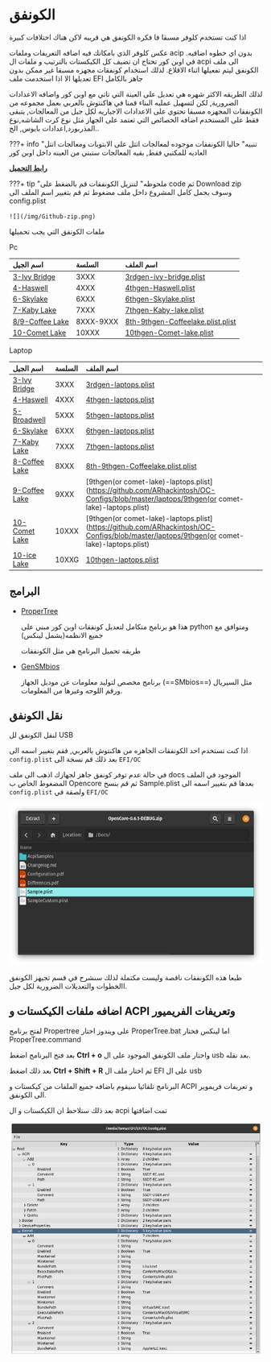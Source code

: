 # الكونفق

اذا كنت تستخدم كلوفر مسبقا فا فكره الكونفق هي قريبه لاكن هناك اختلافات كبيرة

عكس كلوفر الذي بامكانك فيه اضافه التعريفات وملفات acip بدون اي خطوه اضافيه.
في اوبن كور تحتاج ان تضيف كل الكيكستات بالترتيب و ملفات ال acpi الى ملف الكونفق ليتم تفعيلها اثناء الاقلاع.
لذلك استخدام كونفقات مجهزه مسبقا غير ممكن بدون تعديلها الا اذا استخدمت ملف  EFI جاهز بالكامل

لذلك الطريقه الاكثر شهره هي تعديل على العينة التي تاتي مع اوبن كور واضافه الاعدادات الضرورية,
لكن لتسهيل عمليه البناء قمنا في هاكنتوش بالعربي بعمل مجموعه من الكونفقات المجهزه مسبقا تحتوي على الاعدادات الاجباريه لكل جيل من المعالجات, يتبقى فقط على المستخدم اضافه الخصائص التي تعتمد على الجهاز مثل نوع كرت الشاشه,نوع المذربورد,اعدادات بايوس, الخ..

???+ info "تنبيه"
    حاليا الكونفقات موجوده لمعالجات انتل على الابتوبات ومعالجات انتل العاديه للمكتبي فقط, بقيه المعالجات ستبني من العينه داخل اوبن كور

**[رابط التحميل](https://github.com/ARhackintosh/OC-Configs)**

???+ tip "ملحوظه"
     لتنزيل الكونفقات قم بالضغط على code ثم Download zip وسوف يحمل كامل المشروع داخل ملف مضغوط ثم قم بتغيير اسم الملف الى config.plist 
    
    ![](/img/Github-zip.png)

ملفات الكونفق التي يجب تحميلها

Pc

| اسم الجيل | السلسة | اسم الملف |
| :--- | :--- | :--- |
| [3-Ivy Bridge](../config.plist/ivy-bridge.md) | 3XXX | [3rdgen-ivy-bridge.plist](https://github.com/ARhackintosh/OC-Configs/blob/master/3rdgen-ivy-bridge.plist)  |
| [4-Haswell](../config.plist/haswell.md) | 4XXX | [4thgen-Haswell.plist](https://github.com/ARhackintosh/OC-Configs/blob/master/4thgen-Haswell.plist) |
| [6-Skylake](../config.plist/skylake.md) | 6XXX | [6thgen-Skylake.plist](https://github.com/ARhackintosh/OC-Configs/blob/master/6thgen-Skylake.plist) |
| [7-Kaby Lake](../config.plist/kaby-lake.md) | 7XXX | [7thgen-Kaby-lake.plist](https://github.com/ARhackintosh/OC-Configs/blob/master/7thgen-Kaby-lake.plist) |
| [8/9-Coffee Lake](../config.plist/coffee-lake.md) | 8XXX-9XXX | [8th-9thgen-Coffeelake.plist.plist](https://github.com/ARhackintosh/OC-Configs/blob/master/8th-9thgen-Coffeelake.plist) |
| [10-Comet Lake](../config.plist/comet-lake.md) | 10XXX | [10thgen-Comet-lake.plist](https://github.com/ARhackintosh/OC-Configs/blob/master/10thgen-Comet-lake.plist) |

Laptop

| اسم الجيل | السلسة | اسم الملف |
| :--- | :--- | :--- |
| [3-Ivy Bridge](../config.plist/ivy-bridge.md) | 3XXX | [3rdgen-laptops.plist](https://github.com/ARhackintosh/OC-Configs/blob/master/laptops/3rdgen-laptops.plist)  |
| [4-Haswell](../config.plist/haswell.md) | 4XXX | [4thgen-laptops.plist](https://github.com/ARhackintosh/OC-Configs/blob/master/laptops/4thgen-laptops.plist) |
| [5-Broadwell](../config.plist/haswell.md) | 5XXX | [5thgen-laptops.plist](https://github.com/ARhackintosh/OC-Configs/blob/master/laptops/5thgen-laptops.plist) |
| [6-Skylake](../config.plist/skylake.md) | 6XXX | [6thgen-laptops.plist](https://github.com/ARhackintosh/OC-Configs/blob/master/laptops/6thgen-laptops.plist) |
| [7-Kaby Lake](../config.plist/kaby-lake.md) | 7XXX | [7thgen-laptops.plist](https://github.com/ARhackintosh/OC-Configs/blob/master/laptops/7thgen-laptops.plist) |
| [8-Coffee Lake](../config.plist/coffee-lake.md) | 8XXX | [8th-9thgen-Coffeelake.plist.plist](https://github.com/ARhackintosh/OC-Configs/blob/master/laptops/8thgen-laptops.plist) |
| [9-Coffee Lake](../config.plist/coffee-lake.md) | 9XXX | [9thgen(or comet-lake)-laptops.plist](https://github.com/ARhackintosh/OC-Configs/blob/master/laptops/9thgen(or comet-lake)-laptops.plist) |
| [10-Comet Lake](../config.plist/comet-lake.md) | 10XXX | [9thgen(or comet-lake)-laptops.plist](https://github.com/ARhackintosh/OC-Configs/blob/master/laptops/9thgen(or comet-lake)-laptops.plist) |
| [10-ice Lake](../config.plist/comet-lake.md) | 10XXG | [10thgen-laptops.plist](https://github.com/ARhackintosh/OC-Configs/blob/master/laptops/10thgen-laptops.plist) |

## البرامج

- [ProperTree](https://github.com/corpnewt/propertree)

    هذا هو برنامج متكامل لتعديل كونفقات اوبن كور مبني على python ومتوافق مع جميع الانظمه(يشمل لينكس)

    طريقه تحميل البرنامج هي مثل الكونفقات 

- [GenSMbios](https://github.com/corpnewt/GenSMBIOS)
	
	برنامج مخصص لتوليد معلومات عن موديل الجهاز (==SMbios==) مثل السيريال ورقم اللوحه وغيرها من المعلومات.

## نقل الكونفق

لنقل الكونفق لل USB 

اذا كنت تستخدم احد الكونفقات الجاهزه من هاكنتوش بالعربي, فقم بتغيير اسمه الى `config.plist` بعد ذلك قم نسخة الى `EFI/OC`

في حالة عدم توفر كونفق جاهز لجهازك اذهب الى ملف docs الموجود في الملف المضغوط الخاص ب Opencore ثم قم بنسخ Sample.plist بعدها قم بتغيير اسمه الى `config.plist` ولصقة في `EFI/OC` 

![](/img/EFI-setup/archive-sample.png)

طبعا هذه الكونفقات ناقصة وليست مكتملة لذلك سنشرح في قسم تجيهز الكونفق االخطوات والتعديلات الضرورية لكل جيل.

## اضافه ملفات الكيكستات و ACPI وتعريفات الفريميور

لفتح برنامج Propertree على ويندوز اختار ProperTree.bat اما لينكس فختار ProperTree.command

بعد فتح البرنامج اضغط **Ctrl + o** واختار ملف الكونفق الموجود على ال usb بعد نقله.

بعد ذلك اضغط **Ctrl + Shift + R** ثم اختار ملف ال EFI على ال usb

البرنامج تلقائيا سيقوم باضافه جميع الملفات من كيكستات و ACPI و تعريفات فريموير الى الكونفق.

بعد ذلك ستلاحظ ان الكيكستات و ال acpi تمت اضافتها

![](/img/EFI-setup/propertree-snapshot.png)
